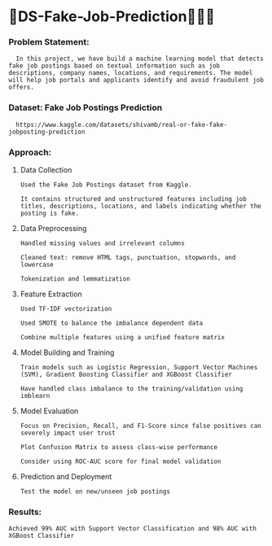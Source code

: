 # 🧰DS-Fake-Job-Prediction✍🏽📑


### Problem Statement:
    
      In this project, we have build a machine learning model that detects fake job postings based on textual information such as job descriptions, company names, locations, and requirements. The model will help job portals and applicants identify and avoid fraudulent job offers.


### Dataset: Fake Job Postings Prediction
      
      https://www.kaggle.com/datasets/shivamb/real-or-fake-fake-jobposting-prediction


### Approach:
    
1. Data Collection
    
       Used the Fake Job Postings dataset from Kaggle.
      
       It contains structured and unstructured features including job titles, descriptions, locations, and labels indicating whether the posting is fake.
   
2. Data Preprocessing
      
       Handled missing values and irrelevant columns
          
       Cleaned text: remove HTML tags, punctuation, stopwords, and lowercase
          
       Tokenization and lemmatization
    
3. Feature Extraction
      
       Used TF-IDF vectorization
    
       Used SMOTE to balance the imbalance dependent data
          
       Combine multiple features using a unified feature matrix
    
4. Model Building and Training
      
       Train models such as Logistic Regression, Support Vector Machines (SVM), Gradient Boosting Classifier and XGBoost Classifier
          
       Have handled class imbalance to the training/validation using imblearn

5. Model Evaluation
      
       Focus on Precision, Recall, and F1-Score since false positives can severely impact user trust
          
       Plot Confusion Matrix to assess class-wise performance
          
       Consider using ROC-AUC score for final model validation
    
6. Prediction and Deployment
      
       Test the model on new/unseen job postings
      
### Results: 
      
    Achieved 99% AUC with Support Vector Classification and 98% AUC with XGBoost Classifier

